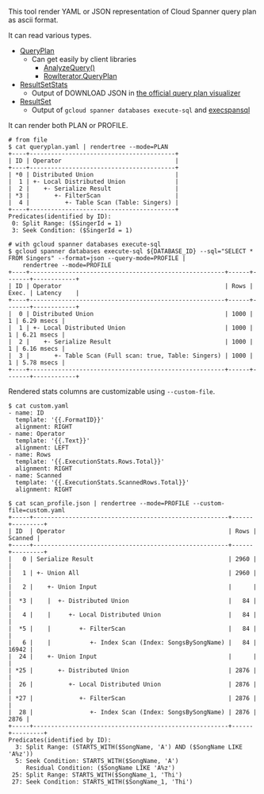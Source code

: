 This tool render YAML or JSON representation of Cloud Spanner query plan as ascii format.

It can read various types.
* [QueryPlan](https://cloud.google.com/spanner/docs/reference/rest/v1/ResultSetStats?hl=en#QueryPlan)
  * Can get easily by client libraries
    * [AnalyzeQuery()](https://pkg.go.dev/cloud.google.com/go/spanner#ReadOnlyTransaction.AnalyzeQuery)
    * [RowIterator.QueryPlan](https://pkg.go.dev/cloud.google.com/go/spanner#RowIterator)
* [ResultSetStats](https://cloud.google.com/spanner/docs/reference/rest/v1/ResultSetStats?hl=en)
  * Output of DOWNLOAD JSON in [the official query plan visualizer](https://cloud.google.com/spanner/docs/tune-query-with-visualizer?hl=en)
* [ResultSet](https://cloud.google.com/spanner/docs/reference/rest/v1/ResultSet?hl=en)
  * Output of `gcloud spanner databases execute-sql` and [execspansql](https://github.com/apstndb/execspansql)

It can render both PLAN or PROFILE.

```
# from file
$ cat queryplan.yaml | rendertree --mode=PLAN
+----+-----------------------------------------+
| ID | Operator                                |
+----+-----------------------------------------+
| *0 | Distributed Union                       |
|  1 | +- Local Distributed Union              |
|  2 |    +- Serialize Result                  |
| *3 |       +- FilterScan                     |
|  4 |          +- Table Scan (Table: Singers) |
+----+-----------------------------------------+
Predicates(identified by ID):
 0: Split Range: ($SingerId = 1)
 3: Seek Condition: ($SingerId = 1)

# with gcloud spanner databases execute-sql
$ gcloud spanner databases execute-sql ${DATABASE_ID} --sql="SELECT * FROM Singers" --format=json --query-mode=PROFILE |
    rendertree --mode=PROFILE
+----+-------------------------------------------------------+------+-------+------------+
| ID | Operator                                              | Rows | Exec. | Latency    |
+----+-------------------------------------------------------+------+-------+------------+
|  0 | Distributed Union                                     | 1000 |     1 | 6.29 msecs |
|  1 | +- Local Distributed Union                            | 1000 |     1 | 6.21 msecs |
|  2 |    +- Serialize Result                                | 1000 |     1 | 6.16 msecs |
|  3 |       +- Table Scan (Full scan: true, Table: Singers) | 1000 |     1 | 5.78 msecs |
+----+-------------------------------------------------------+------+-------+------------+
```

Rendered stats columns are customizable using `--custom-file`.

```
$ cat custom.yaml
- name: ID
  template: '{{.FormatID}}'
  alignment: RIGHT
- name: Operator
  template: '{{.Text}}'
  alignment: LEFT
- name: Rows
  template: '{{.ExecutionStats.Rows.Total}}'
  alignment: RIGHT
- name: Scanned
  template: '{{.ExecutionStats.ScannedRows.Total}}'
  alignment: RIGHT

$ cat scan_profile.json | rendertree --mode=PROFILE --custom-file=custom.yaml
+-----+-------------------------------------------------------+------+---------+
| ID  | Operator                                              | Rows | Scanned |
+-----+-------------------------------------------------------+------+---------+
|   0 | Serialize Result                                      | 2960 |         |
|   1 | +- Union All                                          | 2960 |         |
|   2 |    +- Union Input                                     |      |         |
|  *3 |    |  +- Distributed Union                            |   84 |         |
|   4 |    |     +- Local Distributed Union                   |   84 |         |
|  *5 |    |        +- FilterScan                             |   84 |         |
|   6 |    |           +- Index Scan (Index: SongsBySongName) |   84 |   16942 |
|  24 |    +- Union Input                                     |      |         |
| *25 |       +- Distributed Union                            | 2876 |         |
|  26 |          +- Local Distributed Union                   | 2876 |         |
| *27 |             +- FilterScan                             | 2876 |         |
|  28 |                +- Index Scan (Index: SongsBySongName) | 2876 |    2876 |
+-----+-------------------------------------------------------+------+---------+
Predicates(identified by ID):
  3: Split Range: (STARTS_WITH($SongName, 'A') AND ($SongName LIKE 'A%z'))
  5: Seek Condition: STARTS_WITH($SongName, 'A')
     Residual Condition: ($SongName LIKE 'A%z')
 25: Split Range: STARTS_WITH($SongName_1, 'Thi')
 27: Seek Condition: STARTS_WITH($SongName_1, 'Thi')
```